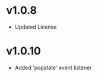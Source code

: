 v1.0.8
===================
* Updated License

v1.0.10
===================
* Added 'popstate' event listener
